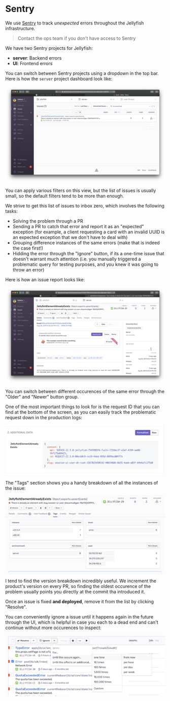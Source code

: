 Sentry
======

We use [Sentry](https://sentry.io/) to track *unexpected* errors throughout the
Jellyfish infrastructure.

> Contact the ops team if you don't have access to Sentry

We have two Sentry projects for Jellyfish:

- **server**: Backend errors
- **UI**: Frontend errors

You can switch between Sentry projects using a dropdown in the top bar. Here is
how the `server` project dashboard look like:

![Sentry Server Overview](./assets/sentry-server-overview.png)

You can apply various filters on this view, but the list of issues is usually
small, so the default filters tend to be more than enough.

We strive to get this list of issues to inbox zero, which involves the following tasks:

- Solving the problem through a PR
- Sending a PR to catch that error and report it as an "expected" exception
	(for example, a client requesting a card with an invalid UUID is an expected
	exception that we don't have to deal with)
- Grouping difference instances of the same errors (make that is indeed the
	case first!)
- Hidding the error through the "Ignore" button, if its a one-time issue that
	doesn't warrant much attention (i.e. you manually triggered a problematic
	query for testing purposes, and you knew it was going to throw an error)

Here is how an issue report looks like:

![Sentry Issue](./assets/sentry-issue.png)

You can switch between different occurences of the same error through the
"Older" and "Newer" button group.

One of the most important things to look for is the request ID that you can
find at the bottom of the screen, as you can easily track the problematic
request down in the production logs:

![Sentry Request ID](./assets/sentry-request-id.png)

The "Tags" section shows you a handy breakdown of all the instances of the
issue:

![Sentry Tags](./assets/sentry-tags.png)

I tend to find the version breakdown incredibly useful. We increment the
product's version on every PR, so finding the oldest occurence of the problem
usually points you directly at the commit tha introduced it.

Once an issue is fixed **and deployed**, remove it from the list by clicking
"Resolve".

You can conveniently ignore a issue until it happens again in the future
through the UI, which is helpful in case you each to a dead end and can't
continue without more occurences to inspect:

![Sentry Ignore](./assets/sentry-ignore.png)
